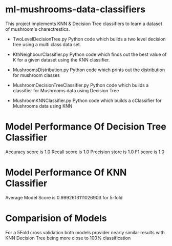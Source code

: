 # ml-mushrooms-data-classifiers
This project implements KNN & Decision Tree classifiers to learn a dataset of mushroom's charectrestics.

- TwoLevelDecisionTree.py
Python code which builds a two level decision tree using a multi class data set.

- KthNeighbourClassifier.py
Python code which finds out the best value of K for a given dataset using the KNN classifier. 

- MushroomsDistribution.py 
Python code which prints out the distribution for mushroom classes

- MushroomDecisionTreeClassifier.py 
Python code which builds a classifier for Mushrooms data using Decision Tree

- MushroomKNNClassifier.py 
Python code which builds a cClassifier for Mushrooms data using KNN

# Model Performance Of Decision Tree Classifier
Accuracy score is 1.0
Recall score is 1.0
Precision store is 1.0
F1 score is 1.0

# Model Performance Of KNN Classifier
Average Model Score is 0.9992613111026903 for 5-fold
 
# Comparision of Models
For a 5Fold cross validation both models provider nearly similar results with KNN Decision Tree being more close to 100% classification
